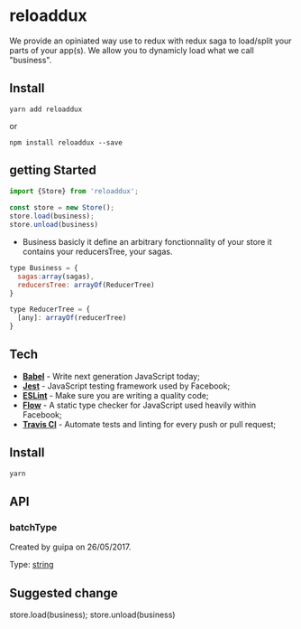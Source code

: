 # reloaddux

We provide an opiniated way use to redux with redux saga to load/split your parts of your app(s). We allow you to dynamicly load what we call "business".

## Install

```terminal/bash
yarn add reloaddux
```

or

```terminal/bash
npm install reloaddux --save
```

## getting Started

```javascript flow
import {Store} from 'reloaddux';
 
const store = new Store();
store.load(business);
store.unload(business) 
```

-   Business
    basicly it define an arbitrary fonctionnality of your store it contains your reducersTree, your sagas.

```javascript flow
type Business = {
  sagas:array(sagas),
  reducersTree: arrayOf(ReducerTree)
}
```

```javascript flow
type ReducerTree = {
  [any]: arrayOf(reducerTree)
}
```

## Tech

-   [**Babel**](https://babeljs.io/) - Write next generation JavaScript today;
-   [**Jest**](https://facebook.github.io/jest) - JavaScript testing framework used by Facebook;
-   [**ESLint**](http://eslint.org/) - Make sure you are writing a quality code;
-   [**Flow**](https://flowtype.org/) - A static type checker for JavaScript used heavily within Facebook;
-   [**Travis CI**](https://travis-ci.org) - Automate tests and linting for every push or pull request;
    <!-- -   [**Documentation**](http://documentation.js.org/) - A documentation system so good, you'll actually write documentation. -->

## Install

```sh
yarn
```

## API

<!-- Generated by documentation.js. Update this documentation by updating the source code. -->

### batchType

Created by guipa on 26/05/2017.

Type: [string](https://developer.mozilla.org/en-US/docs/Web/JavaScript/Reference/Global_Objects/String)

## Suggested change

store.load(business);
store.unload(business)
